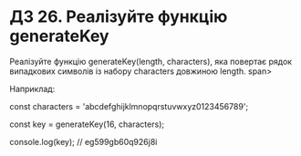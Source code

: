 # ДЗ 26. Реалізуйте функцію generateKey

Реалізуйте функцію generateKey(length, characters), яка повертає рядок випадкових символів із набору characters довжиною length. span>

Наприклад:

const characters = 'abcdefghijklmnopqrstuvwxyz0123456789';

const key = generateKey(16, characters);

console.log(key); // eg599gb60q926j8i